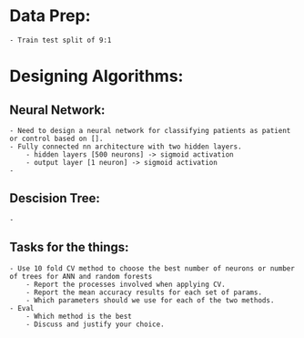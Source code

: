 

# Data Prep:
    - Train test split of 9:1

# Designing Algorithms:
    
## Neural Network:
    - Need to design a neural network for classifying patients as patient or control based on [].
    - Fully connected nn architecture with two hidden layers.
        - hidden layers [500 neurons] -> sigmoid activation
        - output layer [1 neuron] -> sigmoid activation
    - 

## Descision Tree:
    - 

## Tasks for the things:
    - Use 10 fold CV method to choose the best number of neurons or number of trees for ANN and random forests
        - Report the processes involved when applying CV.
        - Report the mean accuracy results for each set of params.
        - Which parameters should we use for each of the two methods.
    - Eval
        - Which method is the best
        - Discuss and justify your choice.